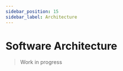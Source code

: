 ```yaml
---
sidebar_position: 15
sidebar_label: Architecture
---
```


# Software Architecture

> Work in progress
